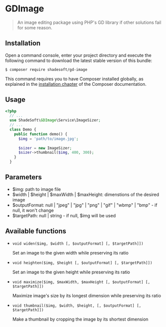 # GDImage

> An image editing package using PHP's GD library if other solutions fail for some reason.

## Installation

Open a command console, enter your project directory and execute the
following command to download the latest stable version of this bundle:

```console
$ composer require shadesoft/gd-image
```

This command requires you to have Composer installed globally, as explained
in the [installation chapter](https://getcomposer.org/doc/00-intro.md)
of the Composer documentation.

## Usage

```php
<?php
  // ...
  use ShadeSoft\GDImage\Service\ImageSizer;
  // ...
  class Demo {
    public function demo() {
      $img = 'path/to/image.jpg';
    
      $sizer = new ImageSizer;
      $sizer->thumbnail($img, 400, 300);
    }
  }
```
## Parameters

- $img: path to image file
- $width | $height | $maxWidth | $maxHeight: dimenstions of the desired image
- $outputFormat: null | "jpeg" | "jpg" | "png" | "gif" | "wbmp" | "bmp" - if null, it won't change
- $targetPath: null | string - if null, $img will be used

## Available functions

- `void widen($img, $width [, $outputFormat] [, $targetPath]])`

  Set an image to the given width while preserving its ratio
  
- `void heighten($img, $height [, $outputFormat] [, $targetPath]])`

  Set an image to the given height while preserving its ratio
  
- `void maximize($img, $maxWidth, $maxHeight [, $outputFormat] [, $targetPath]])`

  Maximize image's size by its longest dimension while preserving its ratio
  
- `void thumbnail($img, $width, $height, [, $outputFormat] [, $targetPath]])`

  Make a thumbnail by cropping the image by its shortest dimension

